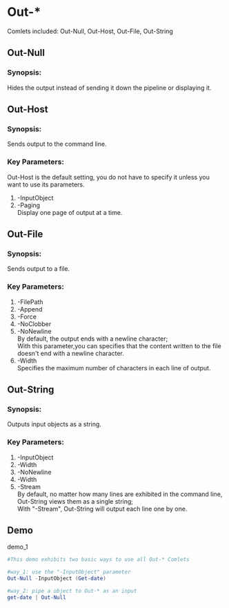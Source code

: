 # Out-*
Comlets included: Out-Null, Out-Host, Out-File, Out-String

## Out-Null  

### Synopsis:
Hides the output instead of sending it down the pipeline or displaying it.  



## Out-Host  

### Synopsis:  
Sends output to the command line.  

### Key Parameters:  
Out-Host is the default setting, you do not have to specify it unless you want to use its parameters.  
1. -InputObject  
2. -Paging  
   Display one page of output at a time.  


## Out-File  

### Synopsis:  
Sends output to a file.  

### Key Parameters:  
1. -FilePath
2. -Append  
3. -Force
4. -NoClobber
5. -NoNewline  
   By default, the output ends with a newline character;  
   With this parameter,you can specifies that the content written to the file doesn't end with a newline character.  
6. -Width  
   Specifies the maximum number of characters in each line of output.   

## Out-String  

### Synopsis:
Outputs input objects as a string.  

### Key Parameters:
1. -InputObject  
2. -Width  
3. -NoNewline  
4. -Width  
5. -Stream  
   By default, no matter how many lines are exhibited in the command line, Out-String views them as a single string;  
   With "-Stream", Out-String will output each line one by one.
   


## Demo
demo_1
```PowerShell
#This demo exhibits two basic ways to use all Out-* Comlets

#way_1: use the "-InputObject" parameter
Out-Null -InputObject (Get-date)

#way_2: pipe a object to Out-* as an input
get-date | Out-Null 
```